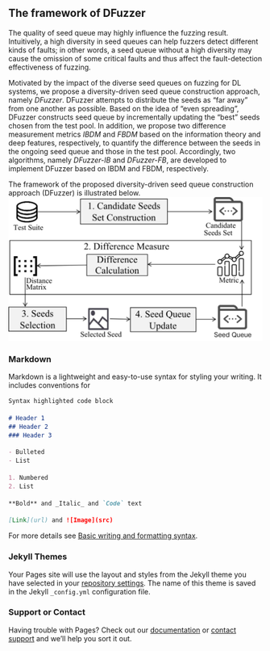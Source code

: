 ## The framework of DFuzzer

The quality of seed queue may highly influence the fuzzing result. Intuitively, a high diversity in seed queues can help fuzzers detect different kinds of faults; in other words, a seed queue without a high diversity may cause the omission of some critical faults and thus affect the fault-detection effectiveness of fuzzing.

Motivated by the impact of the diverse seed queues on fuzzing for DL systems, we propose a diversity-driven seed queue construction approach, namely _DFuzzer_. DFuzzer attempts to distribute the seeds as “far away” from one another as possible. Based on the idea of “even spreading”, DFuzzer constructs seed queue by incrementally updating the “best” seeds chosen from the test pool. In addition, we propose two difference measurement metrics _IBDM_ and _FBDM_ based on the information theory and deep features, respectively, to quantify the difference between the seeds in the ongoing seed queue and those in the test pool. Accordingly, two algorithms, namely _DFuzzer-IB_ and _DFuzzer-FB_, are developed to implement DFuzzer based on IBDM and FBDM, respectively.

The framework of the proposed diversity-driven seed queue construction approach (DFuzzer) is illustrated below.
![image](https://github.com/DFuzzer/DFuzzer/blob/main/d2s2framework2.jpg)

### Markdown

Markdown is a lightweight and easy-to-use syntax for styling your writing. It includes conventions for

```markdown
Syntax highlighted code block

# Header 1
## Header 2
### Header 3

- Bulleted
- List

1. Numbered
2. List

**Bold** and _Italic_ and `Code` text

[Link](url) and ![Image](src)
```

For more details see [Basic writing and formatting syntax](https://docs.github.com/en/github/writing-on-github/getting-started-with-writing-and-formatting-on-github/basic-writing-and-formatting-syntax).

### Jekyll Themes

Your Pages site will use the layout and styles from the Jekyll theme you have selected in your [repository settings](https://github.com/DFuzzer/DFuzzer/settings/pages). The name of this theme is saved in the Jekyll `_config.yml` configuration file.

### Support or Contact

Having trouble with Pages? Check out our [documentation](https://docs.github.com/categories/github-pages-basics/) or [contact support](https://support.github.com/contact) and we’ll help you sort it out.
